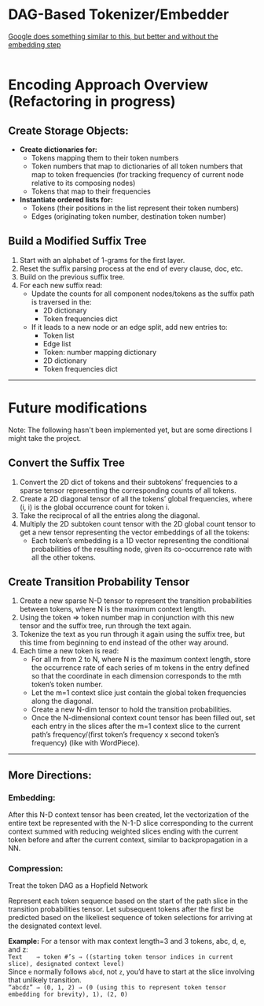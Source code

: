 <h1>DAG-Based Tokenizer/Embedder</h1>
<a href="https://research.google/blog/a-fast-wordpiece-tokenization-system/">Google does something similar to this, but better and without the embedding step</a>

<br>
<br>

<h1>Encoding Approach Overview (Refactoring in progress)</h1>

<h2>Create Storage Objects:</h2>
  
<ul>
  <li><strong>Create dictionaries for:</strong>
    <ul>
      <li>Tokens mapping them to their token numbers</li>
      <li>Token numbers that map to dictionaries of all token numbers that map to token frequencies (for tracking frequency of current node relative to its composing nodes)</li>
      <li>Tokens that map to their frequencies</li>
    </ul>
  </li>
  <li><strong>Instantiate ordered lists for:</strong>
    <ul>
      <li>Tokens (their positions in the list represent their token numbers)</li>
      <li>Edges (originating token number, destination token number)</li>
    </ul>
  </li>
</ul>


<h2>Build a Modified Suffix Tree</h2>

<ol>
  <li>Start with an alphabet of 1-grams for the first layer.</li>
  <li>Reset the suffix parsing process at the end of every clause, doc, etc.</li>
  <li>Build on the previous suffix tree.</li>
  <li>For each new suffix read:
    <ul>
      <li>Update the counts for all component nodes/tokens as the suffix path is traversed in the:
        <ul>
          <li>2D dictionary</li>
          <li>Token frequencies dict</li>
        </ul>
      </li>
      <li>If it leads to a new node or an edge split, add new entries to:
        <ul>
          <li>Token list</li>
          <li>Edge list</li>
          <li>Token: number mapping dictionary</li>
          <li>2D dictionary</li>
          <li>Token frequencies dict</li>
        </ul>
      </li>
    </ul>
  </li>
</ol>

<hr>

<h1>Future modifications</h1>
<p>Note: The following hasn't been implemented yet, but are some directions I might take the project.</p>
<h2>Convert the Suffix Tree</h2>
<ol>
  <li>Convert the 2D dict of tokens and their subtokens’ frequencies to a sparse tensor representing the corresponding counts of all tokens.</li>
  <li>Create a 2D diagonal tensor of all the tokens’ global frequencies, where (i, i) is the global occurrence count for token i.</li>
  <li>Take the reciprocal of all the entries along the diagonal.</li>
  <li>Multiply the 2D subtoken count tensor with the 2D global count tensor to get a new tensor representing the vector embeddings of all the tokens:
    <ul>
      <li>Each token’s embedding is a 1D vector representing the conditional probabilities of the resulting node, given its co-occurrence rate with all the other tokens.</li>
    </ul>
  </li>
</ol>

<h2>Create Transition Probability Tensor</h2>
<ol>
  <li>Create a new sparse N-D tensor to represent the transition probabilities between tokens, where N is the maximum context length.</li>
  <li>Using the token ⇒ token number map in conjunction with this new tensor and the suffix tree, run through the text again.</li>
  <li>Tokenize the text as you run through it again using the suffix tree, but this time from beginning to end instead of the other way around.</li>
  <li>Each time a new token is read:
    <ul>
      <li>For all m from 2 to N, where N is the maximum context length, store the occurrence rate of each series of m tokens in the entry defined so that the coordinate in each dimension corresponds to the mth token’s token number.</li>
      <li>Let the m=1 context slice just contain the global token frequencies along the diagonal.</li>
      <li>Create a new N-dim tensor to hold the transition probabilities.</li>
      <li>Once the N-dimensional context count tensor has been filled out, set each entry in the slices after the m=1 context slice to the current path’s frequency/(first token’s frequency x second token’s frequency) (like with WordPiece).</li>
    </ul>
  </li>
</ol>

<hr>

<h2>More Directions:</h2>

<h3>Embedding:</h3>
<p>After this N-D context tensor has been created, let the vectorization of the entire text be represented with the N-1-D slice corresponding to the current context summed with reducing weighted slices ending with the current token before and after the current context, similar to backpropagation in a NN.</p>

<h3>Compression:</h3>
<p>Treat the token DAG as a Hopfield Network</p>
<p>Represent each token sequence based on the start of the path slice in the transition probabilities tensor. Let subsequent tokens after the first be predicted based on the likeliest sequence of token selections for arriving at the designated context level.</p>

<p><strong>Example:</strong> For a tensor with max context length=3 and 3 tokens, abc, d, e, and z:
  <br><code>Text	⇒ token #’s	⇒ ((starting token tensor indices in current slice), designated context level)</code>
  <br>Since <code>e</code> normally follows <code>abcd</code>, not <code>z</code>, you’d have to start at the slice involving that unlikely transition.
  <br><code>“abcdz” ⇒ (0, 1, 2)	⇒ (0 (using this to represent token tensor embedding for brevity), 1), (2, 0)</code>
</p>

